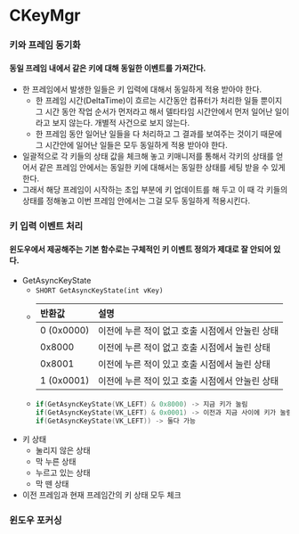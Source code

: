 # CKeyMgr

### 키와 프레임 동기화
#### 동일 프레임 내에서 같은 키에 대해 동일한 이벤트를 가져간다.
- 한 프레임에서 발생한 일들은 키 입력에 대해서 동일하게 적용 받아야 한다.
  - 한 프레임 시간(DeltaTime)이 흐르는 시간동안 컴퓨터가 처리한 일들 뿐이지 그 시간 동안 작업 순서가 먼저라고 해서 델타타임 시간안에서 먼저 일어난 일이라고 보지 않는다. 개별적 사건으로 보지 않는다.
  - 한 프레임 동안 일어난 일들을 다 처리하고 그 결과를 보여주는 것이기 때문에 그 시간안에 일어난 일들은 모두 동일하게 적용 받아야 한다.
- 일괄적으로 각 키들의 상태 값을 체크해 놓고 키매니저를 통해서 각키의 상태를 얻어서 같은 프레임 안에서는 동일한 키에 대해서는 동일한 상태를 세팅 받을 수 있게 한다.
- 그래서 해당 프레임이 시작하는 초입 부분에 키 업데이트를 해 두고 이 때 각 키들의 상태를 정해놓고 이번 프레임 안에서는 그걸 모두 동일하게 적용시킨다.


### 키 입력 이벤트 처리
#### 윈도우에서 제공해주는 기본 함수로는 구체적인 키 이벤트 정의가 제대로 잘 안되어 있다.
- GetAsyncKeyState
  - `SHORT GetAsyncKeyState(int vKey)`
  - | 반환값 | 설명 |
    |:---|:---|
    |0 (0x0000)|이전에 누른 적이 없고 호출 시점에서 안눌린 상태|
    |0x8000|이전에 누른 적이 없고 호출 시점에서 눌린 상태|
    |0x8001|이전에 누른 적이 있고 호출 시점에서 눌린 상태|
    |1 (0x0001)|이전에 누른 적이 있고 호출 시점에서 안눌린 상태|
  - ```c++
    if(GetAsyncKeyState(VK_LEFT) & 0x8000) -> 지금 키가 눌림
    if(GetAsyncKeyState(VK_LEFT) & 0x0001) -> 이전과 지금 사이에 키가 눌림 
    if(GetAsyncKeyState(VK_LEFT)) -> 둘다 가능
    ```
- 키 상태
  - 눌리지 않은 상태
  - 막 누른 상태
  - 누르고 있는 상태
  - 막 뗀 상태
- 이전 프레임과 현재 프레임간의 키 상태 모두 체크


### 윈도우 포커싱
